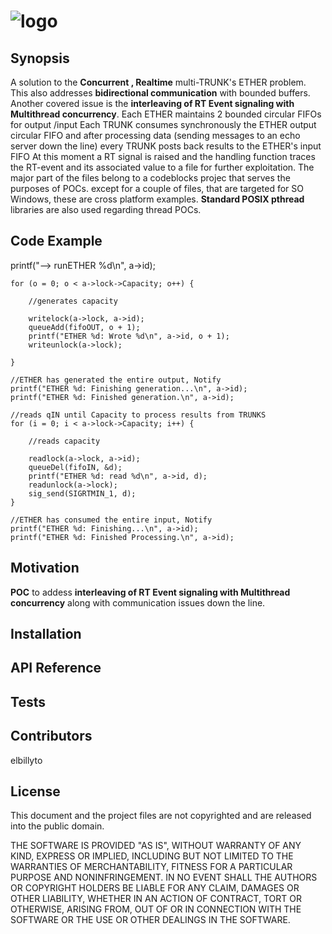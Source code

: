 ![logo](http://artificialreality.free.fr/images/POSIX-logo.jpg)
==========================

## Synopsis
A solution to the **Concurrent , Realtime** multi-TRUNK's ETHER problem.
This also addresses **bidirectional communication** with bounded buffers.
Another covered issue is the **interleaving of RT Event signaling with Multithread concurrency**.
Each ETHER maintains 2 bounded circular FIFOs for output /input
Each TRUNK consumes synchronously the ETHER output circular FIFO
and after processing data (sending messages to an echo server down the line)
every TRUNK posts back results to the ETHER's input FIFO
At this moment a RT signal is raised and the handling function traces the
RT-event and its associated value to a file for further exploitation.
The major part of the files belong to a codeblocks projec that serves the purposes of POCs. except for a couple of files, that are targeted for SO Windows, these are cross platform examples.
**Standard POSIX pthread** libraries are also used regarding thread POCs.


## Code Example

  printf("--> runETHER %d\n", a->id);

	for (o = 0; o < a->lock->Capacity; o++) {

		//generates capacity

		writelock(a->lock, a->id);
		queueAdd(fifoOUT, o + 1);
		printf("ETHER %d: Wrote %d\n", a->id, o + 1);
		writeunlock(a->lock);

	}

	//ETHER has generated the entire output, Notify
	printf("ETHER %d: Finishing generation...\n", a->id);
	printf("ETHER %d: Finished generation.\n", a->id);

	//reads qIN until Capacity to process results from TRUNKS
	for (i = 0; i < a->lock->Capacity; i++) {

		//reads capacity

		readlock(a->lock, a->id);
		queueDel(fifoIN, &d);
		printf("ETHER %d: read %d\n", a->id, d);
		readunlock(a->lock);
		sig_send(SIGRTMIN_1, d);
	}

	//ETHER has consumed the entire input, Notify
	printf("ETHER %d: Finishing...\n", a->id);
	printf("ETHER %d: Finished Processing.\n", a->id);
  
  
## Motivation

**POC** to addess **interleaving of RT Event signaling with Multithread concurrency**
along with communication issues down the line.

## Installation


## API Reference


## Tests


## Contributors

elbillyto
## License

This document and the project files are not copyrighted and are released into the public domain.

THE SOFTWARE IS PROVIDED "AS IS", WITHOUT WARRANTY OF ANY KIND, EXPRESS OR IMPLIED, INCLUDING BUT NOT LIMITED TO THE WARRANTIES OF MERCHANTABILITY, FITNESS FOR A PARTICULAR PURPOSE AND NONINFRINGEMENT. IN NO EVENT SHALL THE AUTHORS OR COPYRIGHT HOLDERS BE LIABLE FOR ANY CLAIM, DAMAGES OR OTHER LIABILITY, WHETHER IN AN ACTION OF CONTRACT, TORT OR OTHERWISE, ARISING FROM, OUT OF OR IN CONNECTION WITH THE SOFTWARE OR THE USE OR OTHER DEALINGS IN THE SOFTWARE.
